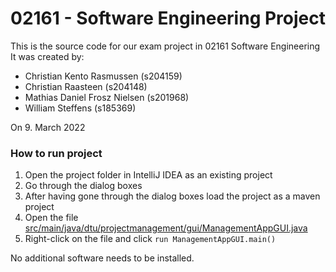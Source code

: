 # 02161 - Software Engineering Project
This is the source code for our exam project in 02161 Software Engineering
It was created by:
* Christian Kento Rasmussen (s204159)
* Christian Raasteen (s204148)
* Mathias Daniel Frosz Nielsen (s201968)
* William Steffens (s185369)


On 9. March 2022


### How to run project
1. Open the project folder in IntelliJ IDEA as an existing project
2. Go through the dialog boxes
3. After having gone through the dialog boxes load the project as a maven project
4. Open the file [src/main/java/dtu/projectmanagement/gui/ManagementAppGUI.java](src/main/java/dtu/projectmanagement/gui/ManagementAppGUI.java)
5. Right-click on the file and click `run ManagementAppGUI.main()`

No additional software needs to be installed.
 